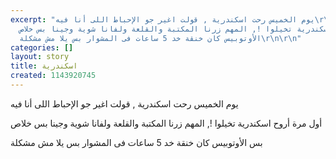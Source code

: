 ```yaml
---
excerpt: "يوم الخميس رحت اسكندرية , قولت اغير جو اﻹحباط اللى أنا فيه\r\n\r\nأول مرة
  أروح اسكندرية تخيلوا !, المهم زرنا المكتبة والقلعة ولفانا شوية وجينا بس خلاص\r\n\r\nبس
  اﻷوتوبيس كان خنقة خد 5 ساعات فى المشوار بس يلا مش مشكلة\r\n\r\n"
categories: []
layout: story
title: اسكندرية
created: 1143920745
---
```

يوم الخميس رحت اسكندرية , قولت اغير جو اﻹحباط اللى أنا فيه

أول مرة أروح اسكندرية تخيلوا !, المهم زرنا المكتبة والقلعة ولفانا شوية وجينا بس خلاص

بس اﻷوتوبيس كان خنقة خد 5 ساعات فى المشوار بس يلا مش مشكلة


